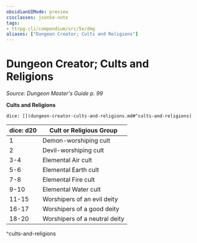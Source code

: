 ```yaml
---
obsidianUIMode: preview
cssclasses: json5e-note
tags:
- ttrpg-cli/compendium/src/5e/dmg
aliases: ["Dungeon Creator; Cults and Religions"]
---
```

# Dungeon Creator; Cults and Religions
*Source: Dungeon Master's Guide p. 99* 

**Cults and Religions**

`dice: [](dungeon-creator-cults-and-religions.md#^cults-and-religions)`

| dice: d20 | Cult or Religious Group |
|-----------|-------------------------|
| 1 | Demon-worshiping cult |
| 2 | Devil-worshiping cult |
| 3-4 | Elemental Air cult |
| 5-6 | Elemental Earth cult |
| 7-8 | Elemental Fire cult |
| 9-10 | Elemental Water cult |
| 11-15 | Worshipers of an evil deity |
| 16-17 | Worshipers of a good deity |
| 18-20 | Worshipers of a neutral deity |
^cults-and-religions